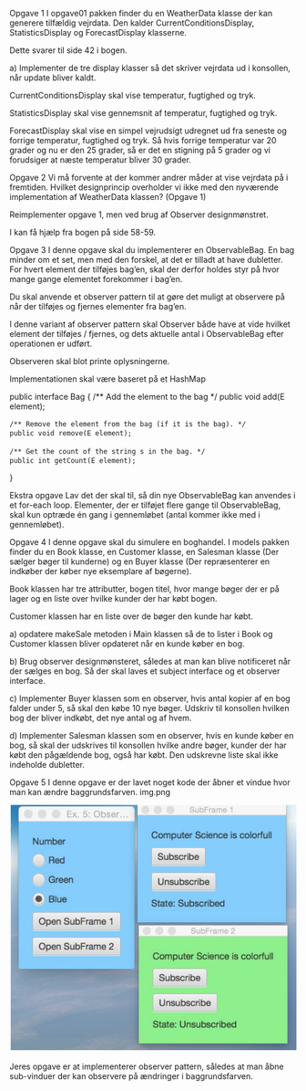 Opgave 1
I opgave01 pakken finder du en WeatherData klasse der kan generere tilfældig vejrdata. Den kalder CurrentConditionsDisplay, StatisticsDisplay og ForecastDisplay klasserne.

Dette svarer til side 42 i bogen.

a) Implementer de tre display klasser så det skriver vejrdata ud i konsollen, når update bliver kaldt.

CurrentConditionsDisplay skal vise temperatur, fugtighed og tryk.

StatisticsDisplay skal vise gennemsnit af temperatur, fugtighed og tryk.

ForecastDisplay skal vise en simpel vejrudsigt udregnet ud fra seneste og forrige temperatur, fugtighed og tryk. Så hvis forrige temperatur var 20 grader og nu er den 25 grader, så er det en stigning på 5 grader og vi forudsiger at næste temperatur bliver 30 grader.

Opgave 2
Vi må forvente at der kommer andrer måder at vise vejrdata på i fremtiden. Hvilket designprincip overholder vi ikke med den nyværende implementation af WeatherData klassen? (Opgave 1)

Reimplementer opgave 1, men ved brug af Observer designmønstret.

I kan få hjælp fra bogen på side 58-59.

Opgave 3
I denne opgave skal du implementerer en ObservableBag. En bag minder om et set, men med den forskel, at det er tilladt at have dubletter. For hvert element der tilføjes bag’en, skal der derfor holdes styr på hvor mange gange elementet forekommer i bag’en.

Du skal anvende et observer pattern til at gøre det muligt at observere på når der tilføjes og fjernes elementer fra bag’en.

I denne variant af observer pattern skal Observer både have at vide hvilket element der tilføjes / fjernes, og dets aktuelle antal i ObservableBag efter operationen er udført.

Observeren skal blot printe oplysningerne.

Implementationen skal være baseret på et HashMap


public interface Bag<E> {
    /** Add the element to the bag */
    public void add(E element);

    /** Remove the element from the bag (if it is the bag). */
    public void remove(E element);

    /** Get the count of the string s in the bag. */
    public int getCount(E element);
}



Ekstra opgave Lav det der skal til, så din nye ObservableBag kan anvendes i et for-each loop. Elementer, der er tilføjet flere gange til ObservableBag, skal kun optræde én gang i gennemløbet (antal kommer ikke med i gennemløbet).

Opgave 4
I denne opgave skal du simulere en boghandel. I models pakken finder du en Book klasse, en Customer klasse, en Salesman klasse (Der sælger bøger til kunderne) og en Buyer klasse (Der repræsenterer en indkøber der køber nye eksemplare af bøgerne).

Book klassen har tre attributter, bogen titel, hvor mange bøger der er på lager og en liste over hvilke kunder der har købt bogen.

Customer klassen har en liste over de bøger den kunde har købt.

a) opdatere makeSale metoden i Main klassen så de to lister i Book og Customer klassen bliver opdateret når en kunde køber en bog.

b) Brug observer designmønsteret, således at man kan blive notificeret når der sælges en bog. Så der skal laves et subject interface og et observer interface.

c) Implementer Buyer klassen som en observer, hvis antal kopier af en bog falder under 5, så skal den købe 10 nye bøger. Udskriv til konsollen hvilken bog der bliver indkøbt, det nye antal og af hvem.

d) Implementer Salesman klassen som en observer, hvis en kunde køber en bog, så skal der udskrives til konsollen hvilke andre bøger, kunder der har købt den pågældende bog, også har købt. Den udskrevne liste skal ikke indeholde dubletter.

Opgave 5
I denne opgave er der lavet noget kode der åbner et vindue hvor man kan ændre baggrundsfarven. img.png

![img.png](img.png)

Jeres opgave er at implementerer observer pattern, således at man åbne sub-vinduer der kan observere på ændringer i baggrundsfarven.
